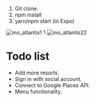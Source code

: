 1. Git clone.
2. npm install
3. yarn/npm start (in Expo)

![mo_atlantis1 1](https://user-images.githubusercontent.com/34093736/36800452-df8e4de8-1caf-11e8-8764-fa665b9a9a01.jpg) ![mo_atlantis22](https://user-images.githubusercontent.com/34093736/36797072-619814bc-1ca7-11e8-9e92-0a5a08f5b6ab.jpg)




# Todo list

- Add more resorts.
- Sign in with social account.
- Connect to Google Places API.
- Menu functionality.
